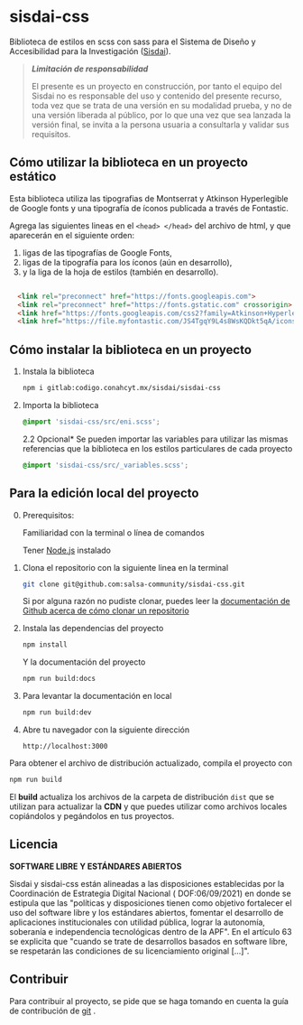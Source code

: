 # sisdai-css

Biblioteca de estilos en scss con sass para el Sistema de Diseño y Accesibilidad para la Investigación
([Sisdai](https://sisdai.conacyt.mx/)).

> **_Limitación de responsabilidad_**
>
> El presente es un proyecto en construcción, por tanto el equipo del Sisdai
> no es responsable del uso y contenido del presente recurso,
> toda vez que se trata de una versión en su modalidad prueba, y no de una
> versión liberada al público, por lo que una vez que sea lanzada la versión
> final,
> se invita a la persona usuaria a consultarla y validar sus requisitos.

## Cómo utilizar la biblioteca en un proyecto estático

Esta biblioteca utiliza las tipografias de Montserrat y Atkinson Hyperlegible de Google fonts y una tipografía de íconos
publicada a través de Fontastic.

Agrega las siguientes lineas en el `<head> </head>` del archivo de html, y que aparecerán en el siguiente orden:

1. ligas de las tipografías de Google Fonts,
2. ligas de la tipografía para los íconos (aún en desarrollo),
3. y la liga de la hoja de estilos (también en desarrollo).

``` html

  <link rel="preconnect" href="https://fonts.googleapis.com">
  <link rel="preconnect" href="https://fonts.gstatic.com" crossorigin>
  <link href="https://fonts.googleapis.com/css2?family=Atkinson+Hyperlegible&family=Montserrat:wght@400;500;600&display=swap" rel="stylesheet">
  <link href="https://file.myfontastic.com/JS4TgqY9L4s8WsKQDkt5qA/icons.css" rel="stylesheet">  
```

## Cómo instalar la biblioteca en un proyecto

1. Instala la biblioteca
    ``` sh
    npm i gitlab:codigo.conahcyt.mx/sisdai/sisdai-css
    ```

2. Importa la biblioteca
    ``` css
    @import 'sisdai-css/src/eni.scss';
    ```
   2.2 Opcional*  Se pueden importar las variables para utilizar las mismas referencias que la biblioteca en los estilos
   particulares de cada proyecto
    ``` css
    @import 'sisdai-css/src/_variables.scss';
    ```

## Para la edición local del proyecto

0. Prerequisitos:

   Familiaridad con la terminal o línea de comandos

   Tener [Node.js](https://nodejs.org/es/) instalado


1. Clona el repositorio con la siguiente linea en la terminal

    ``` sh
    git clone git@github.com:salsa-community/sisdai-css.git
    ```
   Si por alguna razón no pudiste clonar, puedes leer la
   [documentación de Github acerca de cómo clonar un repositorio](https://docs.github.com/es/repositories/creating-and-managing-repositories/cloning-a-repository)

2. Instala las dependencias del proyecto

    ``` sh
    npm install
    ```

   Y la documentación del proyecto
    ``` sh
    npm run build:docs
    ```

3. Para levantar la documentación en local

    ``` sh
    npm run build:dev
    ```

4. Abre tu navegador con la siguiente dirección
    ```
    http://localhost:3000
    ```

Para obtener el archivo de distribución actualizado, compila el proyecto con

``` sh
npm run build
```

El **build** actualiza los archivos de la carpeta de distribución `dist` que se utilizan para actualizar la **CDN** y
que puedes utilizar como archivos locales copiándolos y pegándolos en tus proyectos.

## Licencia

**SOFTWARE LIBRE Y ESTÁNDARES ABIERTOS**

Sisdai y sisdai-css están alineadas a las disposiciones establecidas por
la Coordinación de Estrategia Digital Nacional (
DOF:06/09/2021) en donde se estipula que las "políticas y disposiciones tienen
como objetivo fortalecer el uso del software
libre y los estándares abiertos, fomentar el desarrollo de aplicaciones
institucionales con utilidad pública, lograr la
autonomía, soberanía e independencia tecnológicas dentro de la APF". En el
artículo 63 se explicita que "cuando se trate
de desarrollos basados en software libre, se respetarán las condiciones de su
licenciamiento original [...]".

## Contribuir

Para contribuir al proyecto, se pide que se haga tomando en cuenta la guía de
contribución
de [git](https://git-scm.com/book/es/v2/Git-en-entornos-distribuidos-Contribuyendo-a-un-Proyecto)
.